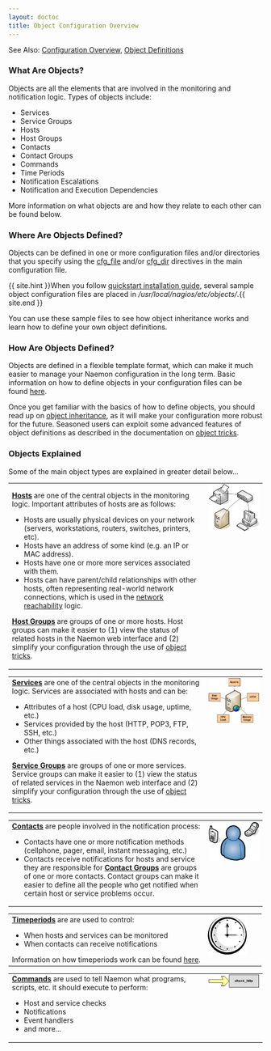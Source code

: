 ```yaml
---
layout: doctoc
title: Object Configuration Overview
---
```

<span class="glyphicon glyphicon-arrow-right"></span> See Also: <a href="config.html">Configuration Overview</a>, <a href="objectdefinitions.html">Object Definitions</a>

### What Are Objects?

Objects are all the elements that are involved in the monitoring and notification logic.  Types of objects include:

* Services
* Service Groups
* Hosts
* Host Groups
* Contacts
* Contact Groups
* Commands
* Time Periods
* Notification Escalations
* Notification and Execution Dependencies

More information on what objects are and how they relate to each other can be found below.

### Where Are Objects Defined?

Objects can be defined in one or more configuration files and/or directories that you specify using the <a href="configmain.html#cfg_file">cfg_file</a> and/or <a href="configmain.html#cfg_dir">cfg_dir</a> directives in the main configuration file.

{{ site.hint }}When you follow <a href="quickstart.html">quickstart installation guide</a>, several sample object configuration files are placed in */usr/local/nagios/etc/objects/*.{{ site.end }}

You can use these sample files to see how object inheritance works and learn how to define your own object definitions.


### How Are Objects Defined?

Objects are defined in a flexible template format, which can make it much easier to manage your Naemon configuration in the long term.  Basic information on how to define objects in your configuration files can be found <a href="objectdefinitions.html">here</a>.

Once you get familiar with the basics of how to define objects, you should read up on <a href="objectinheritance.html">object inheritance</a>, as it will make your configuration more robust for the future.  Seasoned users can exploit some advanced features of object definitions as described in the documentation on <a href="objecttricks.html">object tricks</a>.

### Objects Explained

Some of the main object types are explained in greater detail below...

<table border="0" width="100%">
<tr>
<td valign="top">
<p>
<a href="objectdefinitions.html#host"><b>Hosts</b></a> are one of the central objects in the monitoring logic.  Important attributes of hosts are as follows:
<ul>
<li>Hosts are usually physical devices on your network (servers, workstations, routers, switches, printers, etc).</li>
<li>Hosts have an address of some kind (e.g. an IP or MAC address).</li>
<li>Hosts have one or more more services associated with them.</li>
<li> Hosts can have parent/child relationships with other hosts, often representing real-world network connections, which is used in the <a href="networkreachability.html">network reachability</a> logic.</li>
</ul>

<a href="objectdefinitions.html#hostgroup"><b>Host Groups</b></a> are groups of one or more hosts.  Host groups can make it easier to (1) view the status of related hosts in the Naemon web interface and (2) simplify your configuration through the use of <a href="objecttricks.html">object tricks</a>.
</td>
<td valign="top" width="100px">
<img src="images/objects-hosts.png" border="0" alt="Hosts">
</td>
</tr>
</table>


<table border="0" width="100%">
<tr>
<td valign="top">
<a href="objectdefinitions.html#service"><b>Services</b></a> are one of the central objects in the monitoring logic.  Services are associated with hosts and can be:
<ul>
<li>Attributes of a host (CPU load, disk usage, uptime, etc.)</li>
<li>Services provided by the host (HTTP, POP3, FTP, SSH, etc.)</li>
<li>Other things associated with the host (DNS records, etc.)</li>
</ul>

<a href="objectdefinitions.html#servicegroup"><b>Service Groups</b></a> are groups of one or more services.  Service groups can make it easier to (1) view the status of related services in the Naemon web interface and (2) simplify your configuration through the use of <a href="objecttricks.html">object tricks</a>.
</td>
<td valign="top" width="100px">
<img src="images/objects-services.png" border="0" alt="Services">
</td>
</tr>
</table>

<table border="0" width="100%">
<tr>
<td valign="top">
<a href="objectdefinitions.html#contact"><b>Contacts</b></a> are people involved in the notification process:
<ul>
<li>Contacts have one or more notification methods (cellphone, pager, email, instant messaging, etc.)</li>
<li>Contacts receive notifications for hosts and service they are responsible for
<a href="objectdefinitions.html#contactgroup"><b>Contact Groups</b></a> are groups of one or more contacts.  Contact groups can make it easier to define all the people who get notified when certain host or service problems occur.</li>
</ul>
</td>
<td valign="top" width="100px">
<img src="images/objects-contacts.png" border="0" alt="Contacts">
</td>
</tr>
</table>

<table border="0" width="100%">
<tr>
<td valign="top">
<a href="objectdefinitions.html#timeperiod"><b>Timeperiods</b></a> are are used to control:
<ul>
<li>When hosts and services can be monitored</li>
<li>When contacts can receive notifications</li>
</ul>
Information on how timeperiods work can be found <a href="timeperiods.html">here</a>.
</td>
<td valign="top" width="100px">
<img src="images/objects-timeperiods.png" border="0" alt="Timeperiods">
</td>
</tr>
</table>

<table border="0" width="100%">
<tr>
<td valign="top">
<a href="objectdefinitions.html#command"><b>Commands</b></a> are used to tell Naemon what programs, scripts, etc. it should execute to perform:
<ul>
<li> Host and service checks
<li>Notifications</li>
<li>Event handlers</li>
<li>and more...</li>
</ul>
</td>
<td valign="top" width="100px">
<img src="images/objects-commands.png" border="0" alt="Commands">
</td>
</tr>
</table>
